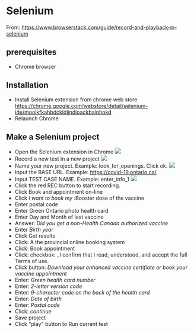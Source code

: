 # Selenium

From: https://www.browserstack.com/guide/record-and-playback-in-selenium

## prerequisites
+ Chrome browser

## Installation
+ Install Selenium extension from chrome web store
https://chrome.google.com/webstore/detail/selenium-ide/mooikfkahbdckldjjndioackbalphokd
+ Relaunch Chrome

## Make a Selenium project
+ Open the Selenium extension in Chrome
![](sel_1.png)
+ Record a new test in a new project
![](sel_2.png)
+ Name your new project. Example: look_for_openings. Click ok.
![](sel_3.png)
+ Input the BASE URL. Example: https://covid-19.ontario.ca/
+ Input TEST CASE NAME. Example: enter_info_1
![](sel_4.png)
+ Click the red REC button to start recording.
+ Click Book and appointment on-line
+ Click _I want to book my_ :Booster dose of the vaccine
+ Enter postal code
+ Enter Green Ontario photo health card
+ Enter Day and Month of last vaccine
+ Answer: _Did you get a non-Health Canada authorized vaccine_
+ Enter _Birth year_
+ Click Get results
+ Click: A the provincial online booking system
+ Click: Book appointment
+ Click: checkbox: _I confirm that I read, understood, and accept the full Terms of use.
+ Click button: _Download your enhanced vaccine certifiate or book your vaccine appointment_
+ Enter: _Green health card number_
+ Enter: _2-letter version code_
+ Enter: _9-character code on the back of the health card_
+ Enter: _Date of birth_
+ Enter: _Postal code_
+ Click: _continue_
+ Save project
+ Click "play" button to Run current test